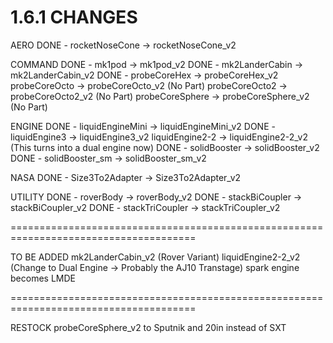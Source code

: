 1.6.1 CHANGES
======================================================================================
AERO
DONE - rocketNoseCone -> rocketNoseCone_v2

COMMAND
DONE - mk1pod -> mk1pod_v2
DONE - mk2LanderCabin -> mk2LanderCabin_v2
DONE - probeCoreHex -> probeCoreHex_v2
probeCoreOcto -> probeCoreOcto_v2 (No Part)
probeCoreOcto2 -> probeCoreOcto2_v2 (No Part)
probeCoreSphere -> probeCoreSphere_v2 (No Part)

ENGINE
DONE - liquidEngineMini -> liquidEngineMini_v2
DONE - liquidEngine3 -> liquidEngine3_v2
liquidEngine2-2 -> liquidEngine2-2_v2 (This turns into a dual engine now)
DONE - solidBooster -> solidBooster_v2
DONE - solidBooster_sm -> solidBooster_sm_v2

NASA
DONE - Size3To2Adapter -> Size3To2Adapter_v2

UTILITY
DONE - roverBody -> roverBody_v2
DONE - stackBiCoupler -> stackBiCoupler_v2
DONE - stackTriCoupler -> stackTriCoupler_v2

======================================================================================

TO BE ADDED
mk2LanderCabin_v2 (Rover Variant)
liquidEngine2-2_v2 (Change to Dual Engine -> Probably the AJ10 Transtage)
spark engine becomes LMDE

======================================================================================

RESTOCK
probeCoreSphere_v2 to Sputnik and 20in instead of SXT

